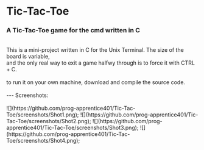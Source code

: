 # Tic-Tac-Toe
### A Tic-Tac-Toe game for the cmd written in C<br>
<br>
This is a mini-project written in C for the Unix Terminal. The size of the board is variable,<br>
and the only real way to exit a game halfwy through is to force it with CTRL + C.<br>
<br>
to run it on your own machine, download and compile the source code.<br>
<br>
---
Screenshots:<br>
<br>
![](https://github.com/prog-apprentice401/Tic-Tac-Toe/screenshots/Shot1.png);
![](https://github.com/prog-apprentice401/Tic-Tac-Toe/screenshots/Shot2.png);
![](https://github.com/prog-apprentice401/Tic-Tac-Toe/screenshots/Shot3.png);
![](https://github.com/prog-apprentice401/Tic-Tac-Toe/screenshots/Shot4.png);
